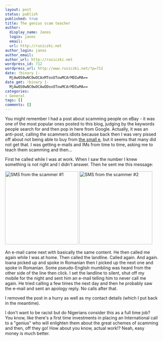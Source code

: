 ```yaml
---
layout: post
status: publish
published: true
title: The genius scam teacher
author:
  display_name: Janos
  login: janos
  email: 
  url: http://rusiczki.net
author_login: janos
author_email: 
author_url: http://rusiczki.net
wordpress_id: 712
wordpress_url: http://www.rusiczki.net/?p=712
date: !binary |-
  MjAwOS0wNC0wOCAxMToxOTowMCArMDIwMA==
date_gmt: !binary |-
  MjAwOS0wNC0wOCAwODoxOTowMCArMDIwMA==
categories:
- General
tags: []
comments: []
---
```

<p>You might remember I had a post about scamming people on eBay - it was one of the most popular ones posted to this blog, judging by the keywords people search for and then pop in here from Google. Actually, it was an anti-post, calling the scammers idiots because back then I was very pissed off about not being able to buy from <a href="http://www.ebay.com">the small e</a>, but it seems that many did not get that. I was getting e-mails and IMs from time to time, asking me to teach them scamming and then...</p>
<p>First he called while I was at work. When I saw the number I knew something is not right and I didn't answer. Then he sent me this message:</p>
<p><img src="http://www.rusiczki.net/wp-content/uploads/2009/04/the-scam-teacher-1.jpg" alt="SMS from the scammer #1" title="SMS from the scammer #1" width="240" height="240" class="alignnone size-full wp-image-717" /> <img src="http://www.rusiczki.net/wp-content/uploads/2009/04/the-scam-teacher-2.jpg" alt="SMS from the scammer #2" title="SMS from the scammer #2" width="240" height="240" class="alignnone size-full wp-image-718" /></p>
<p>An e-mail came next with basically the same content. He then called me again while I was at home. Then called the landline. Called again. And again. Ioana picked up and spoke in Romanian then I picked up the next one and spoke in Romanian. Some pseudo-English mumbling was heard from the other side of the line then click. I set the landline to silent, shut off my mobile for the night and sent him an e-mail telling him to never call me again. He tried calling a few times the next day and then he probably saw the e-mail and sent an apology reply. No calls after that.</p>
<p>I removed the post in a hurry as well as my contact details (which I put back in the meantime).</p>
<p>I don't want to be racist but do Nigerians consider this as a full time job? You know, like there's a first time investments in placing an International call to a "genius" who will enlighten them about the great schemes of scamming and then, off they go! How about you know, actual work!? Neah, easy money is much better.</p>
